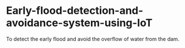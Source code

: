 # Early-flood-detection-and-avoidance-system-using-IoT
To detect the early flood and avoid the overflow of water from the dam.
